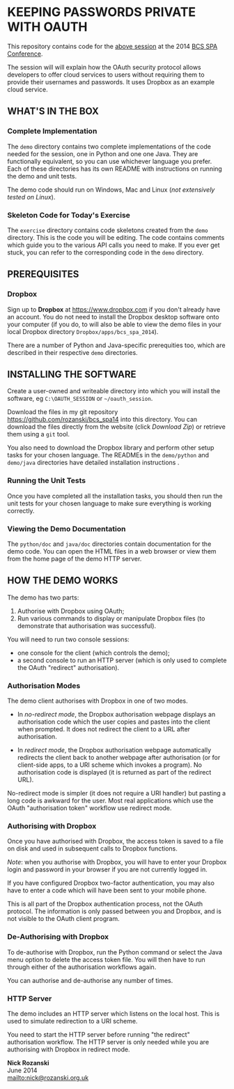 # KEEPING PASSWORDS PRIVATE WITH OAUTH
This repository contains code for the [above session](http://spaconference.org/spa2014/sessions/session576.html)
at the 2014 [BCS SPA Conference](http://www.spaconference.org/spa2014/).

The session will will explain how the OAuth security protocol allows
developers to offer cloud services to users without requiring them
to provide their usernames and passwords.
It uses Dropbox as an example cloud service.

## WHAT'S IN THE BOX
### Complete Implementation
The `demo` directory contains two complete implementations of the code needed for the session, one in Python and one one Java.
They are functionally equivalent, so you can use whichever language you prefer.
Each of these directories has its own README with instructions on running the demo and unit tests.

The demo code should run on Windows, Mac and Linux (_not extensively tested on Linux_).

### Skeleton Code for Today's Exercise
The `exercise` directory contains code skeletons created from the `demo` directory.
This is the code you will be editing.
The code contains comments which guide you to the various API calls you need to make.
If you ever get stuck, you can refer to the corresponding code in the `demo` directory.

## PREREQUISITES
### Dropbox
Sign up to **Dropbox** at <https://www.dropbox.com> if you don't already have an account.
You do not need to install the Dropbox desktop software onto your computer
(if you do, to will also be able to view the demo files in your local Dropbox directory `Dropbox/apps/bcs_spa_2014`).

There are a number of Python and Java-specific prerequities too, which are described in their respective `demo` directories.

## INSTALLING THE SOFTWARE
Create a user-owned and writeable directory into which you will install the software,
eg `C:\OAUTH_SESSION` or `~/oauth_session`.

Download the files in my git repository <https://github.com/rozanski/bcs_spa14> into this directory.
You can download the files directly from the website (click _Download Zip_) or retrieve them using a `git` tool.

You also need to download the Dropbox library and perform other setup tasks for your chosen language.
The READMEs in the `demo/python` and `demo/java` directories have detailed installation instructions .

### Running the Unit Tests
Once you have completed all the installation tasks,
you should then run the unit tests for your chosen language to make sure everything is working correctly.

### Viewing the Demo Documentation
The `python/doc` and `java/doc` directories contain documentation for the demo code.
You can open the HTML files in a web browser or view them from the home page of the demo HTTP server.

## HOW THE DEMO WORKS
The demo has two parts:

1. Authorise with Dropbox using OAuth;
1. Run various commands to display or manipulate Dropbox files (to demonstrate that
authorisation was successful).

You will need to run two console sessions:

- one console for the client (which controls the demo);
- a second console to run an HTTP server (which is only used to complete the OAuth "redirect" authorisation).

### Authorisation Modes
The demo client authorises with Dropbox in one of two modes.

- In _no-redirect mode_, the Dropbox authorisation webpage displays an authorisation code
which the user copies and pastes into the client when prompted.
It does not redirect the client to a URL after authorisation.

- In _redirect mode_, the Dropbox authorisation webpage automatically redirects the client
back to another webpage after authorisation (or for client-side apps, to a URI scheme which invokes a program).
No authorisation code is displayed (it is returned as part of the redirect URL).

No-redirect mode is simpler (it does not require a URI handler) but pasting a long code is awkward for the user.
Most real applications which use the OAuth "authorisation token" workflow use redirect mode.

### Authorising with Dropbox
Once you have authorised with Dropbox, the access token is saved to a file on disk
and used in subsequent calls to Dropbox functions.

_Note_: when you authorise with Dropbox,
you will have to enter your Dropbox login and password in your browser if you are not currently logged in.

If you have configured Dropbox two-factor authentication, you may also have to enter a code
which will have been sent to your mobile phone.

This is all part of the Dropbox authentication process, not the OAuth protocol.
The information is only passed between you and Dropbox, and is not visible to the OAuth client program.

### De-Authorising with Dropbox
To de-authorise with Dropbox, run the Python command or select the Java menu option to delete the access token file.
You will then have to run through either of the authorisation workflows again.

You can authorise and de-authorise any number of times.

### HTTP Server
The demo includes an HTTP server which listens on the local host.
This is used to simulate redirection to a URI scheme.

You need to start the HTTP server before running "the redirect" authorisation workflow.
The HTTP server is only needed while you are authorising with Dropbox in redirect mode.

__Nick Rozanski__    
June 2014    
<mailto:nick@rozanski.org.uk>    


